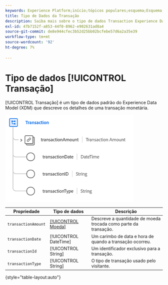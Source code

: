 ```yaml
---
keywords: Experience Platform;início;tópicos populares;esquema;Esquema;XDM;campos;esquemas;Esquemas;transação;tipo de dados;tipo de dados;tipo de dados;
title: Tipo de Dados da Transação
description: Saiba mais sobre o tipo de dados Transaction Experience Data Model (XDM).
exl-id: 47b7152f-a853-44f0-8962-e902631ad8a4
source-git-commit: de8e944cfec3b52d25bb02bcfebe57d6a2a35e39
workflow-type: tm+mt
source-wordcount: '92'
ht-degree: 7%

---
```


# Tipo de dados [!UICONTROL Transação]

[!UICONTROL Transação] é um tipo de dados padrão do Experience Data Model (XDM) que descreve os detalhes de uma transação monetária.

![Estrutura de transação](../images/data-types/transaction.png)

| Propriedade | Tipo de dados | Descrição |
| --- | --- | --- |
| `transactionAmount` | [[!UICONTROL Moeda]](./currency.md) | Descreve a quantidade de moeda trocada como parte da transação. |
| `transactionDate` | [!UICONTROL DateTime] | Um carimbo de data e hora de quando a transação ocorreu. |
| `transactionId` | [!UICONTROL String] | Um identificador exclusivo para a transação. |
| `transactionType` | [!UICONTROL String] | O tipo de transação usado pelo visitante. |

{style="table-layout:auto"}
